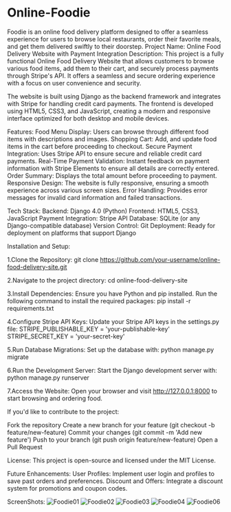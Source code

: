 # Online-Foodie
Foodie is an online food delivery platform designed to offer a seamless experience for users to browse local restaurants, order their favorite meals, and get them delivered swiftly to their doorstep. 
Project Name: Online Food Delivery Website with Payment Integration
Description:
This project is a fully functional Online Food Delivery Website that allows customers to browse various food items, add them to their cart, and securely process payments through Stripe's API. It offers a seamless and secure ordering experience with a focus on user convenience and security.

The website is built using Django as the backend framework and integrates with Stripe for handling credit card payments. The frontend is developed using HTML5, CSS3, and JavaScript, creating a modern and responsive interface optimized for both desktop and mobile devices.

Features:
Food Menu Display: Users can browse through different food items with descriptions and images.
Shopping Cart: Add, and update food items in the cart before proceeding to checkout.
Secure Payment Integration: Uses Stripe API to ensure secure and reliable credit card payments.
Real-Time Payment Validation: Instant feedback on payment information with Stripe Elements to ensure all details are correctly entered.
Order Summary: Displays the total amount before proceeding to payment.
Responsive Design: The website is fully responsive, ensuring a smooth experience across various screen sizes.
Error Handling: Provides error messages for invalid card information and failed transactions.

Tech Stack:
Backend: Django 4.0 (Python)
Frontend: HTML5, CSS3, JavaScript
Payment Integration: Stripe API
Database: SQLite (or any Django-compatible database)
Version Control: Git
Deployment: Ready for deployment on platforms that support Django

Installation and Setup:

1.Clone the Repository:
git clone https://github.com/your-username/online-food-delivery-site.git

2.Navigate to the project directory:
cd online-food-delivery-site

3.Install Dependencies: Ensure you have Python and pip installed. Run the following command to install the required packages:
pip install -r requirements.txt

4.Configure Stripe API Keys: Update your Stripe API keys in the settings.py file:
STRIPE_PUBLISHABLE_KEY = 'your-publishable-key'
STRIPE_SECRET_KEY = 'your-secret-key'

5.Run Database Migrations: Set up the database with:
python manage.py migrate

6.Run the Development Server: Start the Django development server with:
python manage.py runserver

7.Access the Website: Open your browser and visit http://127.0.0.1:8000 to start browsing and ordering food.

If you'd like to contribute to the project:

Fork the repository
Create a new branch for your feature (git checkout -b feature/new-feature)
Commit your changes (git commit -m 'Add new feature')
Push to your branch (git push origin feature/new-feature)
Open a Pull Request


License:
This project is open-source and licensed under the MIT License.

Future Enhancements:
User Profiles: Implement user login and profiles to save past orders and preferences.
Discount and Offers: Integrate a discount system for promotions and coupon codes.


ScreenShots:
![Foodie01](https://github.com/user-attachments/assets/446dcd02-b76c-41dd-bcfc-2b35f03ea4ec)
![Foodie02](https://github.com/user-attachments/assets/b16eb9ca-b3e5-4c76-931f-584035c3a702)
![Foodie03](https://github.com/user-attachments/assets/6706f298-3fe7-4f65-80f7-3b64a9546eea)
![Foodie04](https://github.com/user-attachments/assets/b00959ae-e643-4660-b850-94d700b6afe3)
![Foodie06](https://github.com/user-attachments/assets/47586748-5c82-41d6-86a4-2dbec5d953ee)
